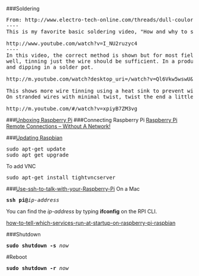 ###Soldering

<pre>
From: http://www.electro-tech-online.com/threads/dull-coulored-solder-joints.127272/
----
This is my favorite basic soldering video, "How and why to solder correctly".

http://www.youtube.com/watch?v=I_NU2ruzyc4
----
In this video, the correct method is shown but for most field repairs, as long as the terminal is clean and the solder wets 
well, tinning just the wire should be sufficient. In a production setting, wire and terminals are often tinned by fluxing 
and dipping in a solder pot.

http://m.youtube.com/watch?desktop_uri=/watch?v=Ql6Vkw5wswU&v=Ql6Vkw5wswU&gl=US#/watch?v=Ql6Vkw5wswU

This shows more wire tinning using a heat sink to prevent wicking under the insulation and insulation melting/retracting. 
On stranded wires with minimal twist, twist the end a little tighter before tinning to prevent the strands from splaying.

http://m.youtube.com/#/watch?v=xpiyB7ZM3vg
</pre>

###[Unboxing Raspberry Pi](https://www.youtube.com/watch?v=-6OGuhLtKbU)
###Connecting Raspberry Pi
[Raspberry Pi Remote Connections – Without A Network!](https://pihw.wordpress.com/guides/direct-network-connection/)

###[Updating Raspbian](https://www.youtube.com/watch?v=-6OGuhLtKbU&t=15m52s)
<pre>
sudo apt-get update
sudo apt_get upgrade
</pre>

To add VNC
<pre>
sudo apt-get install tightvncserver
</pre>


###[Use-ssh-to-talk-with-your-Raspberry-Pi](http://www.instructables.com/id/Use-ssh-to-talk-with-your-Raspberry-Pi/)
On a Mac
<pre>
<b>ssh pi@</b><em>ip-address</em>
</pre>
You can find the <em>ip-address</em> by typing **ifconfig** on the RPI CLI.

[how-to-tell-which-services-run-at-startup-on-raspberry-pi-raspbian](http://superuser.com/questions/852610/how-to-tell-which-services-run-at-startup-on-raspberry-pi-raspbian)

###Shutdown
<pre>
<b>sudo shutdown -s</b> <em>now</em>
</pre>

#Reboot
<pre>
<b>sudo shutdown -r</b> <em>now</em>
</pre>
